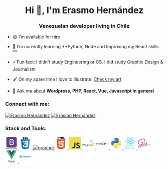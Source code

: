 <h1 align="center">Hi 👋, I'm Erasmo Hernández</h1>
<h3 align="center">Venezuelan developer living in Chile</h3>

- 😄 I’m available for hire

- 🌱 I’m currently learning **Python, Node and Improving my React skills **

- ⚡ Fun fact: I didn't study Engineering or CS. I did study Graphic Design & Journalism

- 🖌 On my spare time I love to illustrate: <a href="https://instagram.com/erasmo.illustration" target="_blank">Check my art</a>

- 💬 Ask me about **Wordpress, PHP, React, Vue, Javascript in general**

<h3 align="left">Connect with me:</h3>
<p align="left">
<a href="https://twitter.com/erasmoh" target="_blank"><img align="center" src="https://cdn.jsdelivr.net/npm/simple-icons@3.0.1/icons/twitter.svg" alt="Erasmo Hernández" height="30" width="40" /></a>
<a href="https://linkedin.com/in/erasmohernandez" target="_blank"><img align="center" src="https://cdn.jsdelivr.net/npm/simple-icons@3.0.1/icons/linkedin.svg" alt="Erasmo Hernández" height="30" width="40" /></a>
</p>

<h3 align="left">Stack and Tools:</h3>
<p align="left"> <a href="https://getbootstrap.com" target="_blank"> <img src="https://raw.githubusercontent.com/devicons/devicon/master/icons/bootstrap/bootstrap-plain-wordmark.svg" alt="bootstrap" width="40" height="40"/> </a> <a href="https://www.w3schools.com/css/" target="_blank"> <img src="https://raw.githubusercontent.com/devicons/devicon/master/icons/css3/css3-original-wordmark.svg" alt="css3" width="40" height="40"/> </a> <a href="https://graphql.org" target="_blank"> <img src="https://www.vectorlogo.zone/logos/graphql/graphql-icon.svg" alt="graphql" width="40" height="40"/> </a> <a href="https://www.w3.org/html/" target="_blank"> <img src="https://raw.githubusercontent.com/devicons/devicon/master/icons/html5/html5-original-wordmark.svg" alt="html5" width="40" height="40"/> </a> <a href="https://developer.mozilla.org/en-US/docs/Web/JavaScript" target="_blank"> <img src="https://raw.githubusercontent.com/devicons/devicon/master/icons/javascript/javascript-original.svg" alt="javascript" width="40" height="40"/> </a> <a href="https://www.mysql.com/" target="_blank"> <img src="https://raw.githubusercontent.com/devicons/devicon/master/icons/mysql/mysql-original-wordmark.svg" alt="mysql" width="40" height="40"/> </a> <a href="https://nodejs.org" target="_blank"> <img src="https://raw.githubusercontent.com/devicons/devicon/master/icons/nodejs/nodejs-original-wordmark.svg" alt="nodejs" width="40" height="40"/> </a> <a href="https://www.python.org" target="_blank"> <img src="https://raw.githubusercontent.com/devicons/devicon/master/icons/python/python-original.svg" alt="python" width="40" height="40"/> </a> <a href="https://reactjs.org/" target="_blank"> <img src="https://raw.githubusercontent.com/devicons/devicon/master/icons/react/react-original-wordmark.svg" alt="react" width="40" height="40"/> </a> <a href="https://sass-lang.com" target="_blank"> <img src="https://raw.githubusercontent.com/devicons/devicon/master/icons/sass/sass-original.svg" alt="sass" width="40" height="40"/> </a> <a href="https://vuejs.org/" target="_blank"> <img src="https://raw.githubusercontent.com/devicons/devicon/master/icons/vuejs/vuejs-original-wordmark.svg" alt="vuejs" width="40" height="40"/> </a> <a href="https://webpack.js.org" target="_blank"> <img src="https://raw.githubusercontent.com/devicons/devicon/d00d0969292a6569d45b06d3f350f463a0107b0d/icons/webpack/webpack-original-wordmark.svg" alt="webpack" width="40" height="40"/> </a> </p>
